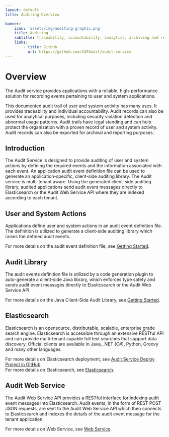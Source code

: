 ```yaml
---
layout: default
title: Auditing Overview

banner:
    icon: 'assets/img/auditing-graphic.png'
    title: Auditing
    subtitle: Traceability, accountability, analytics, archiving and reporting of application tenant events.
    links:
        - title: GitHub
          url: https://github.com/CAFAudit/audit-service
---
```


# Overview

The Audit service provides applications with a reliable, high-performance solution for recording events pertaining to user and system applications. 

This documented audit trail of user and system activity has many uses.  It provides traceability and individual accountability.  Audit records can also be used for analytical purposes, including security violation detection and abnormal usage patterns.  Audit trails have legal standing and can help protect the organization with a proven record of user and system activity.  Audit records can also be exported for archival and reporting purposes.

## Introduction

The Audit Service is designed to provide auditing of user and system actions by defining the required events and the information associated with each event.  An application audit event definition file can be used to generate an application-specific, client-side auditing library.  The Audit service is multi-tenant aware.  Using the generated client-side auditing library, audited applications send audit event messages directly to Elasticsearch or the Audit Web Service API where they are indexed according to each tenant.

## User and System Actions

Applications define user and system actions in an audit event definition file.  The definition is utilized to generate a client-side auditing library which raises the defined audit events.

For more details on the audit event definition file, see [Getting Started](Getting-Started).

## Audit Library

The audit events definition file is utilized by a code generation plugin to auto-generate a client-side Java library, which enforces type safety and sends audit event messages directly to Elasticsearch or the Audit Web Service API.

For more details on the Java Client-Side Audit Library, see [Getting Started](Getting-Started#generating-a-client-side-auditing-library).

## Elasticsearch

Elasticsearch is an opensource, distributable, scalable, enterprise grade search engine.  Elasticsearch is accessible through an extensive RESTful API and can provide multi-tenant capable full text searches that support data discovery.  Official clients are available in Java, .NET (C#), Python, Groovy and many other languages.

For more details on Elasticsearch deployment, see [Audit Service Deploy Project in GitHub](https://github.com/CAFAudit/audit-service-deploy).  
For more details on Elasticsearch, see [Elasticsearch](https://www.elastic.co/products/elasticsearch).

## Audit Web Service

The Audit Web Service API provides a RESTful interface for indexing audit event messages into Elasticsearch. Audit events, in the form of REST POST JSON requests, are sent to the Audit Web Service API which then connects to Elasticsearch and indexes the details of the audit event message for the tenant application.

For more details on Web Service, see [Web Service](Web-Service).
